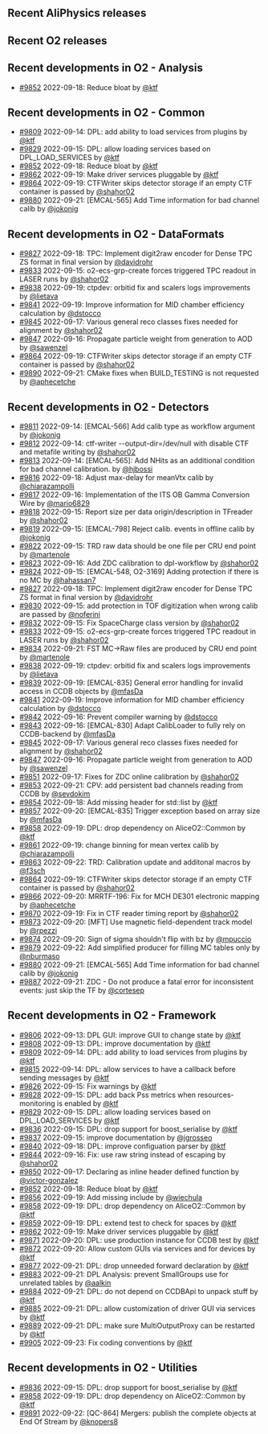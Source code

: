## Recent AliPhysics releases
## Recent O2 releases
## Recent developments in O2 - Analysis
- [\#9852](https://github.com/AliceO2Group/AliceO2/pull/9852) 2022-09-18: Reduce bloat by [@ktf](https://github.com/ktf)
## Recent developments in O2 - Common
- [\#9809](https://github.com/AliceO2Group/AliceO2/pull/9809) 2022-09-14: DPL: add ability to load services from plugins by [@ktf](https://github.com/ktf)
- [\#9829](https://github.com/AliceO2Group/AliceO2/pull/9829) 2022-09-15: DPL: allow loading services based on DPL_LOAD_SERVICES by [@ktf](https://github.com/ktf)
- [\#9852](https://github.com/AliceO2Group/AliceO2/pull/9852) 2022-09-18: Reduce bloat by [@ktf](https://github.com/ktf)
- [\#9862](https://github.com/AliceO2Group/AliceO2/pull/9862) 2022-09-19: Make driver services pluggable by [@ktf](https://github.com/ktf)
- [\#9864](https://github.com/AliceO2Group/AliceO2/pull/9864) 2022-09-19: CTFWriter skips detector storage if an empty CTF container is passed by [@shahor02](https://github.com/shahor02)
- [\#9880](https://github.com/AliceO2Group/AliceO2/pull/9880) 2022-09-21: [EMCAL-565] Add Time information for bad channel calib by [@jokonig](https://github.com/jokonig)
## Recent developments in O2 - DataFormats
- [\#9827](https://github.com/AliceO2Group/AliceO2/pull/9827) 2022-09-18: TPC: Implement digit2raw encoder for Dense TPC ZS format in final version by [@davidrohr](https://github.com/davidrohr)
- [\#9833](https://github.com/AliceO2Group/AliceO2/pull/9833) 2022-09-15: o2-ecs-grp-create forces triggered TPC readout in LASER runs by [@shahor02](https://github.com/shahor02)
- [\#9838](https://github.com/AliceO2Group/AliceO2/pull/9838) 2022-09-19: ctpdev: orbitid fix and scalers logs improvements by [@lietava](https://github.com/lietava)
- [\#9841](https://github.com/AliceO2Group/AliceO2/pull/9841) 2022-09-19: Improve information for MID chamber efficiency calculation by [@dstocco](https://github.com/dstocco)
- [\#9845](https://github.com/AliceO2Group/AliceO2/pull/9845) 2022-09-17: Various general reco classes fixes needed for alignment by [@shahor02](https://github.com/shahor02)
- [\#9847](https://github.com/AliceO2Group/AliceO2/pull/9847) 2022-09-16: Propagate particle weight from generation to AOD by [@sawenzel](https://github.com/sawenzel)
- [\#9864](https://github.com/AliceO2Group/AliceO2/pull/9864) 2022-09-19: CTFWriter skips detector storage if an empty CTF container is passed by [@shahor02](https://github.com/shahor02)
- [\#9890](https://github.com/AliceO2Group/AliceO2/pull/9890) 2022-09-21: CMake fixes when BUILD_TESTING is not requested by [@aphecetche](https://github.com/aphecetche)
## Recent developments in O2 - Detectors
- [\#9811](https://github.com/AliceO2Group/AliceO2/pull/9811) 2022-09-14: [EMCAL-566] Add calib type as workflow argument by [@jokonig](https://github.com/jokonig)
- [\#9812](https://github.com/AliceO2Group/AliceO2/pull/9812) 2022-09-14: ctf-writer --output-dir=/dev/null with disable CTF and metafile writing by [@shahor02](https://github.com/shahor02)
- [\#9813](https://github.com/AliceO2Group/AliceO2/pull/9813) 2022-09-14: [EMCAL-565]: Add NHits as an additional condition for bad channel calibration. by [@hjbossi](https://github.com/hjbossi)
- [\#9816](https://github.com/AliceO2Group/AliceO2/pull/9816) 2022-09-18: Adjust max-delay for meanVtx calib by [@chiarazampolli](https://github.com/chiarazampolli)
- [\#9817](https://github.com/AliceO2Group/AliceO2/pull/9817) 2022-09-16: Implementation of the ITS OB Gamma Conversion Wire by [@mario6829](https://github.com/mario6829)
- [\#9818](https://github.com/AliceO2Group/AliceO2/pull/9818) 2022-09-15: Report size per data origin/description in TFreader by [@shahor02](https://github.com/shahor02)
- [\#9819](https://github.com/AliceO2Group/AliceO2/pull/9819) 2022-09-15: [EMCAL-798] Reject calib. events in offline calib by [@jokonig](https://github.com/jokonig)
- [\#9822](https://github.com/AliceO2Group/AliceO2/pull/9822) 2022-09-15: TRD raw data should be one file per CRU end point by [@martenole](https://github.com/martenole)
- [\#9823](https://github.com/AliceO2Group/AliceO2/pull/9823) 2022-09-16: Add ZDC calibration to dpl-workflow by [@shahor02](https://github.com/shahor02)
- [\#9824](https://github.com/AliceO2Group/AliceO2/pull/9824) 2022-09-15: [EMCAL-548, O2-3169] Adding protection if there is no MC by [@hahassan7](https://github.com/hahassan7)
- [\#9827](https://github.com/AliceO2Group/AliceO2/pull/9827) 2022-09-18: TPC: Implement digit2raw encoder for Dense TPC ZS format in final version by [@davidrohr](https://github.com/davidrohr)
- [\#9830](https://github.com/AliceO2Group/AliceO2/pull/9830) 2022-09-15: add protection in TOF digitization when wrong calib are passed by [@noferini](https://github.com/noferini)
- [\#9832](https://github.com/AliceO2Group/AliceO2/pull/9832) 2022-09-15: Fix SpaceCharge class version by [@shahor02](https://github.com/shahor02)
- [\#9833](https://github.com/AliceO2Group/AliceO2/pull/9833) 2022-09-15: o2-ecs-grp-create forces triggered TPC readout in LASER runs by [@shahor02](https://github.com/shahor02)
- [\#9834](https://github.com/AliceO2Group/AliceO2/pull/9834) 2022-09-21: FST MC->Raw files are produced by CRU end point by [@martenole](https://github.com/martenole)
- [\#9838](https://github.com/AliceO2Group/AliceO2/pull/9838) 2022-09-19: ctpdev: orbitid fix and scalers logs improvements by [@lietava](https://github.com/lietava)
- [\#9839](https://github.com/AliceO2Group/AliceO2/pull/9839) 2022-09-19: [EMCAL-835] General error handling for invalid access in CCDB objects by [@mfasDa](https://github.com/mfasDa)
- [\#9841](https://github.com/AliceO2Group/AliceO2/pull/9841) 2022-09-19: Improve information for MID chamber efficiency calculation by [@dstocco](https://github.com/dstocco)
- [\#9842](https://github.com/AliceO2Group/AliceO2/pull/9842) 2022-09-16: Prevent compiler warning by [@dstocco](https://github.com/dstocco)
- [\#9843](https://github.com/AliceO2Group/AliceO2/pull/9843) 2022-09-16: [EMCAL-830] Adapt CalibLoader to fully rely on CCDB-backend by [@mfasDa](https://github.com/mfasDa)
- [\#9845](https://github.com/AliceO2Group/AliceO2/pull/9845) 2022-09-17: Various general reco classes fixes needed for alignment by [@shahor02](https://github.com/shahor02)
- [\#9847](https://github.com/AliceO2Group/AliceO2/pull/9847) 2022-09-16: Propagate particle weight from generation to AOD by [@sawenzel](https://github.com/sawenzel)
- [\#9851](https://github.com/AliceO2Group/AliceO2/pull/9851) 2022-09-17: Fixes for ZDC online calibration by [@shahor02](https://github.com/shahor02)
- [\#9853](https://github.com/AliceO2Group/AliceO2/pull/9853) 2022-09-21: CPV: add persistent bad channels reading from CCDB by [@sevdokim](https://github.com/sevdokim)
- [\#9854](https://github.com/AliceO2Group/AliceO2/pull/9854) 2022-09-18: Add missing header for std::list by [@ktf](https://github.com/ktf)
- [\#9857](https://github.com/AliceO2Group/AliceO2/pull/9857) 2022-09-20: [EMCAL-835] Trigger exception based on array size by [@mfasDa](https://github.com/mfasDa)
- [\#9858](https://github.com/AliceO2Group/AliceO2/pull/9858) 2022-09-19: DPL: drop dependency on AliceO2::Common by [@ktf](https://github.com/ktf)
- [\#9861](https://github.com/AliceO2Group/AliceO2/pull/9861) 2022-09-19: change binning for mean vertex calib by [@chiarazampolli](https://github.com/chiarazampolli)
- [\#9863](https://github.com/AliceO2Group/AliceO2/pull/9863) 2022-09-22: TRD: Calibration update and additonal macros by [@f3sch](https://github.com/f3sch)
- [\#9864](https://github.com/AliceO2Group/AliceO2/pull/9864) 2022-09-19: CTFWriter skips detector storage if an empty CTF container is passed by [@shahor02](https://github.com/shahor02)
- [\#9866](https://github.com/AliceO2Group/AliceO2/pull/9866) 2022-09-20: MRRTF-196: Fix for MCH DE301 electronic mapping by [@aphecetche](https://github.com/aphecetche)
- [\#9870](https://github.com/AliceO2Group/AliceO2/pull/9870) 2022-09-19: Fix in CTF reader timing report by [@shahor02](https://github.com/shahor02)
- [\#9873](https://github.com/AliceO2Group/AliceO2/pull/9873) 2022-09-20: [MFT] Use magnetic field-dependent track model by [@rpezzi](https://github.com/rpezzi)
- [\#9874](https://github.com/AliceO2Group/AliceO2/pull/9874) 2022-09-20: Sign of sigma shouldn't flip with bz by [@mpuccio](https://github.com/mpuccio)
- [\#9879](https://github.com/AliceO2Group/AliceO2/pull/9879) 2022-09-22: Add simplified producer for filling MC tables only by [@nburmaso](https://github.com/nburmaso)
- [\#9880](https://github.com/AliceO2Group/AliceO2/pull/9880) 2022-09-21: [EMCAL-565] Add Time information for bad channel calib by [@jokonig](https://github.com/jokonig)
- [\#9887](https://github.com/AliceO2Group/AliceO2/pull/9887) 2022-09-21: ZDC - Do not produce a fatal error for inconsistent events: just skip the TF by [@cortesep](https://github.com/cortesep)
## Recent developments in O2 - Framework
- [\#9806](https://github.com/AliceO2Group/AliceO2/pull/9806) 2022-09-13: DPL GUI: improve GUI to change state by [@ktf](https://github.com/ktf)
- [\#9808](https://github.com/AliceO2Group/AliceO2/pull/9808) 2022-09-13: DPL: improve documentation by [@ktf](https://github.com/ktf)
- [\#9809](https://github.com/AliceO2Group/AliceO2/pull/9809) 2022-09-14: DPL: add ability to load services from plugins by [@ktf](https://github.com/ktf)
- [\#9815](https://github.com/AliceO2Group/AliceO2/pull/9815) 2022-09-14: DPL: allow services to have a callback before sending messages by [@ktf](https://github.com/ktf)
- [\#9826](https://github.com/AliceO2Group/AliceO2/pull/9826) 2022-09-15: Fix warnings by [@ktf](https://github.com/ktf)
- [\#9828](https://github.com/AliceO2Group/AliceO2/pull/9828) 2022-09-15: DPL: add back Pss metrics when resources-monitoring is enabled by [@ktf](https://github.com/ktf)
- [\#9829](https://github.com/AliceO2Group/AliceO2/pull/9829) 2022-09-15: DPL: allow loading services based on DPL_LOAD_SERVICES by [@ktf](https://github.com/ktf)
- [\#9836](https://github.com/AliceO2Group/AliceO2/pull/9836) 2022-09-15: DPL: drop support for boost_serialise by [@ktf](https://github.com/ktf)
- [\#9837](https://github.com/AliceO2Group/AliceO2/pull/9837) 2022-09-15: improve documentation by [@jgrosseo](https://github.com/jgrosseo)
- [\#9840](https://github.com/AliceO2Group/AliceO2/pull/9840) 2022-09-18: DPL: improve configuation parser by [@ktf](https://github.com/ktf)
- [\#9844](https://github.com/AliceO2Group/AliceO2/pull/9844) 2022-09-16: Fix: use raw string instead of escaping by [@shahor02](https://github.com/shahor02)
- [\#9850](https://github.com/AliceO2Group/AliceO2/pull/9850) 2022-09-17: Declaring as inline header defined function by [@victor-gonzalez](https://github.com/victor-gonzalez)
- [\#9852](https://github.com/AliceO2Group/AliceO2/pull/9852) 2022-09-18: Reduce bloat by [@ktf](https://github.com/ktf)
- [\#9856](https://github.com/AliceO2Group/AliceO2/pull/9856) 2022-09-19: Add missing include by [@wiechula](https://github.com/wiechula)
- [\#9858](https://github.com/AliceO2Group/AliceO2/pull/9858) 2022-09-19: DPL: drop dependency on AliceO2::Common by [@ktf](https://github.com/ktf)
- [\#9859](https://github.com/AliceO2Group/AliceO2/pull/9859) 2022-09-19: DPL: extend test to check for spaces by [@ktf](https://github.com/ktf)
- [\#9862](https://github.com/AliceO2Group/AliceO2/pull/9862) 2022-09-19: Make driver services pluggable by [@ktf](https://github.com/ktf)
- [\#9871](https://github.com/AliceO2Group/AliceO2/pull/9871) 2022-09-20: DPL: use production instance for CCDB test by [@ktf](https://github.com/ktf)
- [\#9872](https://github.com/AliceO2Group/AliceO2/pull/9872) 2022-09-20: Allow custom GUIs via services and for devices by [@ktf](https://github.com/ktf)
- [\#9877](https://github.com/AliceO2Group/AliceO2/pull/9877) 2022-09-21: DPL: drop unneeded forward declaration by [@ktf](https://github.com/ktf)
- [\#9883](https://github.com/AliceO2Group/AliceO2/pull/9883) 2022-09-21: DPL Analysis: prevent SmallGroups use for unrelated tables by [@aalkin](https://github.com/aalkin)
- [\#9884](https://github.com/AliceO2Group/AliceO2/pull/9884) 2022-09-21: DPL: do not depend on CCDBApi to unpack stuff by [@ktf](https://github.com/ktf)
- [\#9885](https://github.com/AliceO2Group/AliceO2/pull/9885) 2022-09-21: DPL: allow customization of driver GUI via services by [@ktf](https://github.com/ktf)
- [\#9889](https://github.com/AliceO2Group/AliceO2/pull/9889) 2022-09-21: DPL: make sure MultiOutputProxy can be restarted by [@ktf](https://github.com/ktf)
- [\#9905](https://github.com/AliceO2Group/AliceO2/pull/9905) 2022-09-23: Fix coding conventions by [@ktf](https://github.com/ktf)
## Recent developments in O2 - Utilities
- [\#9836](https://github.com/AliceO2Group/AliceO2/pull/9836) 2022-09-15: DPL: drop support for boost_serialise by [@ktf](https://github.com/ktf)
- [\#9858](https://github.com/AliceO2Group/AliceO2/pull/9858) 2022-09-19: DPL: drop dependency on AliceO2::Common by [@ktf](https://github.com/ktf)
- [\#9891](https://github.com/AliceO2Group/AliceO2/pull/9891) 2022-09-22: [QC-864] Mergers: publish the complete objects at End Of Stream by [@knopers8](https://github.com/knopers8)
